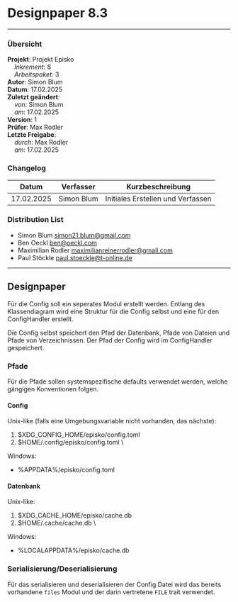 # Designpaper 8.3

---

### Übersicht

**Projekt**: Projekt Episko \
&nbsp;&nbsp;&nbsp;&nbsp;_Inkrement_: 8 \
&nbsp;&nbsp;&nbsp;&nbsp;_Arbeitspaket_: 3 \
**Autor**: Simon Blum \
**Datum**: 17.02.2025 \
**Zuletzt geändert**: \
&nbsp;&nbsp;&nbsp;&nbsp;_von_: Simon Blum \
&nbsp;&nbsp;&nbsp;&nbsp;_am_: 17.02.2025 \
**Version**: 1 \
**Prüfer**: Max Rodler \
**Letzte Freigabe**: \
&nbsp;&nbsp;&nbsp;&nbsp;_durch_: Max Rodler \
&nbsp;&nbsp;&nbsp;&nbsp;_am_: 17.02.2025

### Changelog

| Datum      | Verfasser  | Kurzbeschreibung                  |
| ---------- | ---------- | --------------------------------- |
| 17.02.2025 | Simon Blum | Initiales Erstellen und Verfassen |

### Distribution List

- Simon Blum <simon21.blum@gmail.com>
- Ben Oeckl <ben@oeckl.com>
- Maximilian Rodler <maximilianreinerrodler@gmail.com>
- Paul Stöckle <paul.stoeckle@t-online.de>

---

## Designpaper
Für die Config soll ein seperates Modul erstellt werden. Entlang des
Klassendiagram wird eine Struktur für die Config selbst und eine für 
den ConfigHandler erstellt.

Die Config selbst speichert den Pfad der Datenbank, Pfade von Dateien
und Pfade von Verzeichnissen. Der Pfad der Config wird im ConfigHandler
gespeichert.

### Pfade
Für die Pfade sollen systemspezifische defaults verwendet werden, welche
gängigen Konventionen folgen.
#### Config
Unix-like (falls eine Umgebungsvariable nicht vorhanden, das nächste):
1. $XDG_CONFIG_HOME/episko/config.toml
2. $HOME/.config/episko/config.toml \

Windows:
- %APPDATA%/episko/config.toml
#### Datenbank
Unix-like:
1. $XDG_CACHE_HOME/episko/cache.db
2. $HOME/.cache/cache.db \

Windows:
- %LOCALAPPDATA%/episko/cache.db

### Serialisierung/Deserialisierung
Für das serialisieren und deserialisieren der Config Datei wird
das bereits vorhandene `files` Modul und der darin vertretene
`FILE` trait verwendet.

